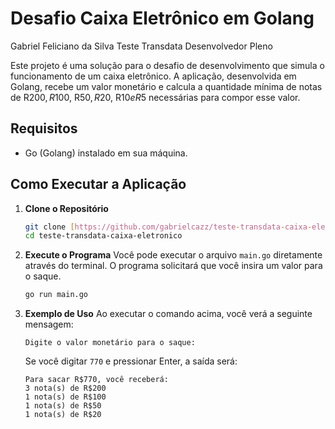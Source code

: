 # Desafio Caixa Eletrônico em Golang

Gabriel Feliciano da Silva 
Teste Transdata Desenvolvedor Pleno

Este projeto é uma solução para o desafio de desenvolvimento que simula o funcionamento de um caixa eletrônico. A aplicação, desenvolvida em Golang, recebe um valor monetário e calcula a quantidade mínima de notas de R$200, R$100, R$50, R$20, R$10 e R$5 necessárias para compor esse valor.

## Requisitos

* Go (Golang) instalado em sua máquina.

## Como Executar a Aplicação

1.  **Clone o Repositório**
    ```bash
    git clone [https://github.com/gabrielcazz/teste-transdata-caixa-eletronico.git](https://github.com/gabrielcazz/teste-transdata-caixa-eletronico.git)
    cd teste-transdata-caixa-eletronico
    ```

2.  **Execute o Programa**
    Você pode executar o arquivo `main.go` diretamente através do terminal. O programa solicitará que você insira um valor para o saque.

    ```bash
    go run main.go
    ```

3.  **Exemplo de Uso**
    Ao executar o comando acima, você verá a seguinte mensagem:
    ```
    Digite o valor monetário para o saque:
    ```
    Se você digitar `770` e pressionar Enter, a saída será:
    ```
    Para sacar R$770, você receberá:
    3 nota(s) de R$200
    1 nota(s) de R$100
    1 nota(s) de R$50
    1 nota(s) de R$20
    ```
